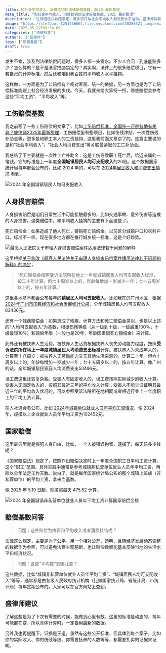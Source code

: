 ```yaml
---
title: 和社会平均收入、消费挂钩的法律赔偿基数，2025 最新整理
meta_title: "和社会平均收入、消费挂钩的法律赔偿基数，2025 最新整理"
description: "法律赔偿并非随意定，诸多项目与社会平均收入和消费水平挂钩。盛律师详解2025年最新标准：工伤赔偿中的一次性工亡补助金，按上一年度全国城镇居民人均可支配收入的20倍计算；人身损害赔偿中的死亡赔偿金、残疾赔偿金，则参照受诉法院所在地上一年度城镇居民人均可支配收入标准；被扶养人生活费依据当地人均消费支出。国家赔偿中侵犯人身自由的日赔偿标准，与全国职工日平均工资联动。"
image: "https://slefboot-1251736664.file.myqcloud.com/20250521_compensation_amount_2.webp"
date: 2025-05-22T09:54:09
categories: ["法律科普"]
authors: ["盛律师"]
tags: ["赔偿基数"]
draft: true
---
```


发生不幸，涉及到法律赔偿问题时，很多人都一头雾水。不少人会问：到底能赔多少？怎么算的？是不是法官拍脑袋定的？其实啊，法律上的很多赔偿项目，它有一套自己的计算标准，然后还和咱们老百姓的平均收入水平挂钩。

这样做，一方面是为了让赔偿有个相对客观、统一的依据，另一方面也是为了让赔偿标准能跟上社会经济发展的步伐。今天，我就来给大家捋一捋，哪些赔偿会参考这些“平均工资”、“平均收入”等。

## 工伤赔偿基数

我之前写了一些工伤赔偿的文章了，比如[工伤赔偿标准，全国统一还是各地有差异？盛律师2025年最新梳理](https://www.shenglvshi.cn/work_injury_standards)，工伤赔偿里有些项目，比如伤残津贴、一次性伤残补助金等，更多是和职工本人的工资挂钩，这里我前面文章讲了的。这篇主要说的是和“社会平均收入”，“社会人均消费支出”等关联最紧密的工亡补助金。

我总结了下主要就是一次性工亡补助金：这是工伤导致职工死亡后，给近亲属的一笔钱。它的标准是上一年度**全国城镇居民人均可支配收入**的20倍。这个数据国家统计局每年都会公布的，比如 2024 年的，可以在 [2024年居民收入和消费支出情况](https://www.stats.gov.cn/sj/zxfb/202501/t20250117_1958325.html) 看到。

![2024 年全国城镇居民人均可支配收入](https://slefboot-1251736664.file.myqcloud.com/20250521_compensation_amount_1.webp)

## 人身损害赔偿

人身损害赔偿是咱们日常生活中可能接触最多的，比如交通事故、意外伤害等造成的人身损害。这类赔偿中，和平均收入挂钩的主要有下面这些了。

死亡赔偿金：如果造成了他人死亡，要赔死亡赔偿金。以前区分城镇户口和农村户口，标准不一样。现在很多地方都在推行城乡统一标准，这是个好趋势。

![最高人民法院关于审理人身损害赔偿案件适用法律若干问题的解释](https://slefboot-1251736664.file.myqcloud.com/20250521_compensation_amount_2.webp)

这里根据[关于修改《最高人民法院关于审理人身损害赔偿案件适用法律若干问题的解释》的决定](https://www.court.gov.cn/fabu/xiangqing/357071.html)，

> “死亡赔偿金按照受诉法院所在地上一年度城镇居民人均可支配收入标准，按二十年计算。但六十周岁以上的，年龄每增加一岁减少一年；七十五周岁以上的，按五年计算。”

这里各地基本都会公布每年的**镇居民人均可支配收入**，比如我在的广州地区，根据[2024年广州市国民经济和社会发展统计公报](https://www.gz.gov.cn/zwgk/sjfb/tjgb/content/post_10203564.html)，全年城镇居民人均可支配收入83436元。

还有一个残疾赔偿金：如果造成了残疾，计算方法和死亡赔偿金类似，也是以上述的“人均可支配收入”为基数，根据伤残等级（从一级到十级，一级最重100%，十级最轻10%）和赔偿年限（一般也是20年，年龄因素同死亡赔偿金）来计算。

此外还有被扶养人生活费。被扶养人生活费根据扶养人丧失劳动能力程度，按照**受诉法院所在地上一年度城镇居民人均消费支出标准**计算。被扶养人为未成年人的，计算至十八周岁；被扶养人无劳动能力又无其他生活来源的，计算二十年。但六十周岁以上的，年龄每增加一岁减少一年；七十五周岁以上的，按五年计算。像广州的话，全年城镇居民家庭人均消费支出50496元。

误工费这里比较复杂些。受害人有固定收入的，误工费按照实际减少的收入计算。受害人无固定收入的，按照其最近三年的平均收入计算；受害人不能举证证明其最近三年的平均收入状况的，可以参照受诉法院所在地相同或者相近行业上一年度职工的平均工资计算。

在人社通会有公布，比如 [2024年城镇单位就业人员年平均工资情况](https://m12333.cn/policy/pkywa.html)，像 2024年，规模以上企业就业人员年平均工资为102452元。

## 国家赔偿

这里最典型就是侵犯人身自由，比如，一个人被错误拘留、逮捕了，每天赔多少钱呢？

《国家赔偿法》规定了，按照作出赔偿决定时上一年度全国职工日平均工资计算。这个“职工”范围，具体实践中通常是参考城镇非私营单位就业人员年平均工资，再除以全年法定工作天数。说白了，就是每年国家统计局公布的那个城镇上班族（非私营单位）的平均工资，拿来当基数。

像 2025 年 5.19 日起，就按照每天 475.52 计算。

![2024 年全国城镇非私营单位就业人员年平均工资计算国家赔偿金额](https://slefboot-1251736664.file.myqcloud.com/20250521_compensation_amount_4.webp)

## 赔偿基数问答

> 问题：这些赔偿为啥要和平均收入或者消费挂钩呢？

法律这么规定，主要是为了公平。用一个相对公开、透明、且随经济发展动态调整的数据作为参照，可以避免法官主观臆断，也让赔偿数额能基本反映当地的生活水平和经济状况。

> 问题：这些“平均数”去哪儿查？

这些数据，比如“城镇非私营单位就业人员年平均工资”、“城镇居民人均可支配收入”等等，通常都是由各级人民政府统计机构（比如国家统计局、省统计局、市统计局）每年定期公布的。大家可以在官方网站上查到。

## 盛律师建议

了解这些是为了下次有需要的时候，能做到心里有数。这里的标准是动态的，每年可能都在变，所以具体计算时，一定要用最新的数据。

另外我也再提醒下，证据是王道。虽然有这些公开标准，但具体到每个案子，比如你的实际收入、你的伤残等级、你需要抚养的人数等等，都需要扎实的证据来证明。